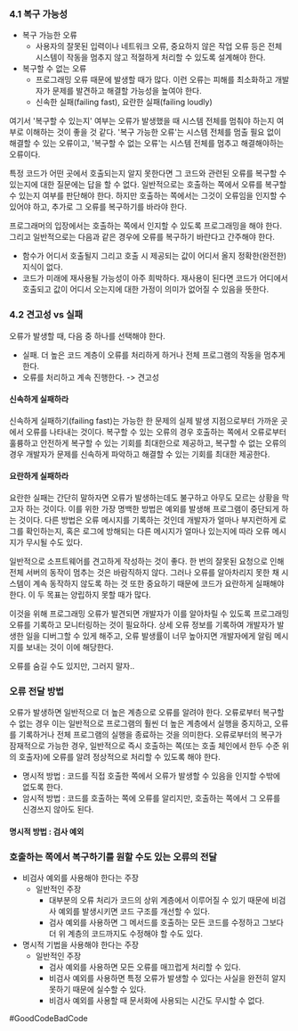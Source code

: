 ### 4.1 복구 가능성
- 복구 가능한 오류
	- 사용자의 잘못된 입력이나 네트워크 오류, 중요하지 않은 작업 오류 등은 전체 시스템이 작동을 멈추지 않고 적절하게 처리할 수 있도록 설계해야 한다.
- 복구할 수 없는 오류
	- 프로그래밍 오류 때문에 발생할 때가 많다. 이런 오류는 피해를 최소화하고 개발자가 문제를 발견하고 해결할 가능성을 높여야 한다.
	- 신속한 실패(failing fast), 요란한 실패(failing loudly)

여기서 '복구할 수 있는지' 여부는 오류가 발생했을 때 시스템 전체를 멈춰야 하는지 여부로 이해하는 것이 좋을 것 같다. '복구 가능한 오류'는 시스템 전체를 멈출 필요 없이 해결할 수 있는 오류이고, '복구할 수 없는 오류'는 시스템 전체를 멈추고 해결해야하는 오류이다.

특정 코드가 어떤 곳에서 호출되는지 알지 못한다면 그 코드와 관련된 오류를 복구할 수 있는지에 대한 질문에는 답을 할 수 없다. 일반적으로는 호출하는 쪽에서 오류를 복구할 수 있는지 여부를 판단해야 한다. 하지만 호출하는 쪽에서는 그것이 오류임을 인지할 수 있어야 하고, 추가로 그 오류를 복구하기를 바라야 한다. 

프로그래머의 입장에서는 호출하는 쪽에서 인지할 수 있도록 프로그래밍을 해야 한다. 그리고 일반적으로는 다음과 같은 경우에 오류를 복구하기 바란다고 간주해야 한다.
- 함수가 어디서 호출될지 그리고 호출 시 제공되는 값이 어디서 올지 정확한(완전한) 지식이 없다.
- 코드가 미래에 재사용될 가능성이 아주 희박하다. 재사용이 된다면 코드가 어디에서 호출되고 값이 어디서 오는지에 대한 가정이 의미가 없어질 수 있음을 뜻한다.

### 4.2 견고성 vs 실패
오류가 발생할 때, 다음 중 하나를 선택해야 한다.
- 실패. 더 높은 코드 계층이 오류를 처리하게 하거나 전체 프로그램의 작동을 멈추게 한다. 
- 오류를 처리하고 계속 진행한다. -> 견고성

#### 신속하게 실패하라
신속하게 실패하기(failing fast)는 가능한 한 문제의 실제 발생 지점으로부터 가까운 곳에서 오류를 나타내는 것이다. 복구할 수 있는 오류의 경우 호출하는 쪽에서 오류로부터 훌륭하고 안전하게 복구할 수 있는 기회를 최대한으로 제공하고, 복구할 수 없는 오류의 경우 개발자가 문제를 신속하게 파악하고 해결할 수 있는 기회를 최대한 제공한다.

#### 요란하게 실패하라
요란한 실패는 간단히 말하자면 오류가 발생하는데도 불구하고 아무도 모르는 상황을 막고자 하는 것이다. 이를 위한 가장 명백한 방법은 예외를 발생해 프로그램이 중단되게 하는 것이다. 다른 방법은 오류 메시지를 기록하는 것인데 개발자가 얼마나 부지런하게 로그를 확인하는지, 혹은 로그에 방해되는 다른 메시지가 얼마나 있는지에 따라 오류 메시지가 무시될 수도 있다.

일반적으로 소프트웨어를 견고하게 작성하는 것이 좋다. 한 번의 잘못된 요청으로 인해 전체 서버의 동작이 멈추는 것은 바람직하지 않다. 그러나 오류를 알아차리지 못한 채 시스템이 계속 동작하지 않도록 하는 것 또한 중요하기 때문에 코드가 요란하게 실패해야 한다. 이 두 목표는 양립하지 못할 때가 많다.

이것을 위해 프로그래밍 오류가 발견되면 개발자가 이를 알아차릴 수 있도록 프로그래밍 오류를 기록하고 모니터링하는 것이 필요하다. 상세 오류 정보를 기록하여 개발자가 발생한 일을 디버그할 수 있게 해주고, 오류 발생률이 너무 높아지면 개발자에게 알림 메시지를 보내는 것이 이에 해당한다.

오류를 숨길 수도 있지만, 그러지 말자..

### 오류 전달 방법
오류가 발생하면 일반적으로 더 높은 계층으로 오류를 알려야 한다. 오류로부터 복구할 수 없는 경우 이는 일반적으로 프로그램의 훨씬 더 높은 계층에서 실행을 중지하고, 오류를 기록하거나 전체 프로그램의 실행을 종료하는 것을 의미한다. 오류로부터의 복구가 잠재적으로 가능한 경우, 일반적으로 즉시 호출하는 쪽(또는 호출 체인에서 한두 수준 위의 호출자)에 오류를 알려 정상적으로 처리할 수 있도록 해야 한다.
- 명시적 방법 : 코드를 직접 호출한 쪽에서 오류가 발생할 수 있음을 인지할 수밖에 없도록 한다.
- 암시적 방법 : 코드를 호출하는 쪽에 오류를 알리지만, 호출하는 쪽에서 그 오류를 신경쓰지 않아도 된다.

#### 명시적 방법 : 검사 예외



### 호출하는 쪽에서 복구하기를 원할 수도 있는 오류의 전달
- 비검사 예외를 사용해야 한다는 주장
  - 일반적인 주장
    - 대부분의 오류 처리가 코드의 상위 계층에서 이루어질 수 있기 때문에 비검사 예외를 발생시키면 코드 구조를 개선할 수 있다.
    - 검사 예외를 사용하면 그 메서드를 호출하는 모든 코드를 수정하고 그보다 더 위 계층의 코드까지도 수정해야 할 수도 있다.
- 명시적 기법을 사용해야 한다는 주장
  - 일반적인 주장
    - 검사 예외를 사용하면 모든 오류를 매끄럽게 처리할 수 있다.
    - 비검사 예외를 사용하면 특정 오류가 발생할 수 있다는 사실을 완전히 알지 못하기 때문에 실수할 수 있다.
    - 비검사 예외를 사용할 때 문서화에 사용되는 시간도 무시할 수 없다.

#GoodCodeBadCode 